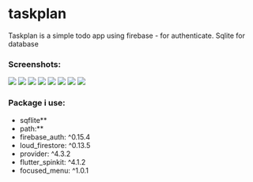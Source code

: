 # taskplan

Taskplan is a simple todo app using firebase - for authenticate. Sqlite for database

### Screenshots:
<img src="https://github.com/theiskaa/taskplan/blob/master/assets/screenshots/1.png">  <img src="https://github.com/theiskaa/taskplan/blob/master/assets/screenshots/2.png">  <img src="https://github.com/theiskaa/taskplan/blob/master/assets/screenshots/3.png">  <img src="https://github.com/theiskaa/taskplan/blob/master/assets/screenshots/4.png">  <img src="https://github.com/theiskaa/taskplan/blob/master/assets/screenshots/5.png">  <img src="https://github.com/theiskaa/taskplan/blob/master/assets/screenshots/6.png">  <img src="https://github.com/theiskaa/taskplan/blob/master/assets/screenshots/7.png">  <img src="https://github.com/theiskaa/taskplan/blob/master/assets/screenshots/8.png">

### Package i use:

- sqflite**
- path:**
- firebase_auth: ^0.15.4
- loud_firestore: ^0.13.5
- provider: ^4.3.2
- flutter_spinkit: ^4.1.2
- focused_menu: ^1.0.1
